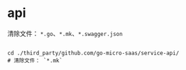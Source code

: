 # api

清除文件： `*.go`、`*.mk`、`*.swagger.json`

```shell

cd ./third_party/github.com/go-micro-saas/service-api/
# 清除文件： `*.mk`


```